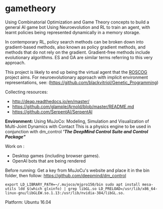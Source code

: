 # gametheory
Using Combinatorial Optimization and Game Theory concepts to build a general AI game bot
Using Neuroevolution and RL to train an agent, with learnt policies being represented dynamically in a memory storage.

In contemporary RL, policy search methods can be broken down into gradient-based methods, also known as policy gradient methods, and methods that do not rely on the gradient. Gradient-free methods include evolutionary algorithms. ES and GA are similar terms referring to this very approach. 

This project is likely to end up being the virtual agent that the [ROSCOG](https://github.com/blackvitriol/ROSCOG) project aims.
For neuroevolutionary approach with implicit environment representations, see: (https://github.com/blackvitriol/Genetic_Programming)

Collecting resources:
- http://deap.readthedocs.io/en/master/
- https://github.com/glample/Arnold/blob/master/README.md
- https://github.com/SerpentAI/SerpentAI

**Environment:**
Using MuJoCo: Modeling, Simulation and Visualization of Multi-Joint Dynamics with Contact
This is a physics engine to be used in conjunction with dm_control ***'The DeepMind Control Suite and Control Package"***

Work on :
- Desktop games (including browser games).
- OpenAI bots that are being rendered

Before running: 
Get a key from MuJoCu's website and place it in the bin folder, then follow:
https://github.com/deepmind/dm_control

`
export LD_LIBRARY_PATH=~/.mujoco/mjpro150/bin
sudo apt install mesa-utils
ldd $(which glxinfo) | grep libGL.so
LD_PRELOAD=/usr/lib/x86_64-linux-gnu/libGLEW.so.1.13:/usr/lib/nvidia-384/libGL.so.
`

Platform: Ubuntu 16.04
